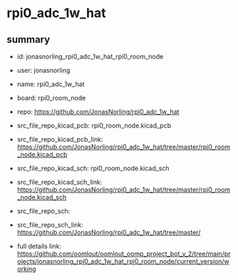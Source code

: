 # rpi0_adc_1w_hat
 
## summary 
* id: jonasnorling_rpi0_adc_1w_hat_rpi0_room_node
* user: jonasnorling
* name: rpi0_adc_1w_hat
* board: rpi0_room_node
* repo: https://github.com/JonasNorling/rpi0_adc_1w_hat
* src_file_repo_kicad_pcb: rpi0_room_node.kicad_pcb
* src_file_repo_kicad_pcb_link: https://github.com/JonasNorling/rpi0_adc_1w_hat/tree/master/rpi0_room_node.kicad_pcb
* src_file_repo_kicad_sch: rpi0_room_node.kicad_sch
* src_file_repo_kicad_sch_link: https://github.com/JonasNorling/rpi0_adc_1w_hat/tree/master/rpi0_room_node.kicad_sch

* src_file_repo_sch: 
* src_file_repo_sch_link: https://github.com/JonasNorling/rpi0_adc_1w_hat/tree/master/
* full details link: https://github.com/oomlout/oomlout_oomp_project_bot_v_2/tree/main/projects/jonasnorling_rpi0_adc_1w_hat_rpi0_room_node/current_version/working  







